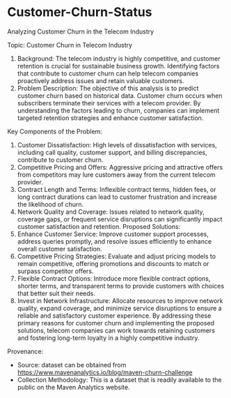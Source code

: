 # Customer-Churn-Status
Analyzing Customer Churn in the Telecom Industry 


Topic: 
Customer Churn in Telecom Industry

1.	Background: The telecom industry is highly competitive, and customer retention is crucial for sustainable business growth. Identifying factors that contribute to customer churn can help telecom companies proactively address issues and retain valuable customers.
2.	Problem Description: The objective of this analysis is to predict customer churn based on historical data. Customer churn occurs when subscribers terminate their services with a telecom provider. By understanding the factors leading to churn, companies can implement targeted retention strategies and enhance customer satisfaction.

Key Components of the Problem:
1.	Customer Dissatisfaction: High levels of dissatisfaction with services, including call quality, customer support, and billing discrepancies, contribute to customer churn.
2.	Competitive Pricing and Offers: Aggressive pricing and attractive offers from competitors may lure customers away from the current telecom provider.
3.	Contract Length and Terms: Inflexible contract terms, hidden fees, or long contract durations can lead to customer frustration and increase the likelihood of churn.
4.	Network Quality and Coverage: Issues related to network quality, coverage gaps, or frequent service disruptions can significantly impact customer satisfaction and retention.
Proposed Solutions:
1.	Enhance Customer Service: Improve customer support processes, address queries promptly, and resolve issues efficiently to enhance overall customer satisfaction.
2.	Competitive Pricing Strategies: Evaluate and adjust pricing models to remain competitive, offering promotions and discounts to match or surpass competitor offers.
3.	Flexible Contract Options: Introduce more flexible contract options, shorter terms, and transparent terms to provide customers with choices that better suit their needs.
4.	Invest in Network Infrastructure: Allocate resources to improve network quality, expand coverage, and minimize service disruptions to ensure a reliable and satisfactory customer experience.
By addressing these primary reasons for customer churn and implementing the proposed solutions, telecom companies can work towards retaining customers and fostering long-term loyalty in a highly competitive industry.

Provenance:
-	Source: dataset can be obtained from https://www.mavenanalytics.io/blog/maven-churn-challenge
-	Collection Methodology: This is a dataset that is readily available to the public on the Maven Analytics website.
